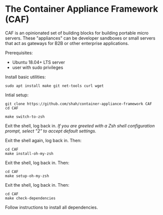 # The Container Appliance Framework (CAF)
CAF is an opinionated set of building blocks for building portable micro servers. These "appliances" can be developer sandboxes or small servers that act as gateways for B2B or other enterprise applications.

Prerequisites:

* Ubuntu 18.04+ LTS server
* user with sudo privileges

Install basic utilities:

    sudo apt install make git net-tools curl wget

Intial setup:

    git clone https://github.com/shah/container-appliance-framework CAF
    cd CAF

    make switch-to-zsh

Exit the shell, log back in.
*If you are greeted with a Zsh shell configuration prompt, select "2" to accept default settings.*

Exit the shell again, log back in. Then:

    cd CAF
    make install-oh-my-zsh

Exit the shell, log back in. Then:

    cd CAF
    make setup-oh-my-zsh

Exit the shell, log back in. Then:

    cd CAF
    make check-dependencies

Follow instructions to install all dependencies.
